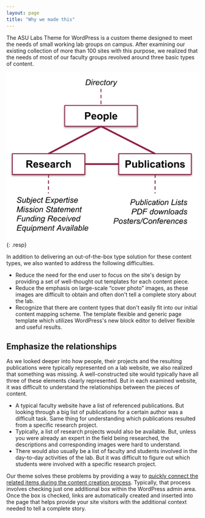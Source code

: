 ```yaml
---
layout: page
title: "Why we made this"
---
```


The ASU Labs Theme for WordPress is a custom theme designed to meet the needs of small working lab groups on campus. After examining our existing collection of more than 100 sites with this purpose, we realized that the needs of most of our faculty groups revolved around three basic types of content.

![Illustration of relationship between research projects, the people involved with the lab, and the publications stemming from the lab itself. Each main element within the illustration is represented by a box. The boxes are connected with lines to form a triangle.](../assets/img/content-relationships.jpg){: .resp}

In addition to delivering an out-of-the-box type solution for these content types, we also wanted to address the following difficulties.

- Reduce the need for the end user to focus on the site's design by providing a set of well-thought out templates for each content piece.
- Reduce the emphasis on large-scale “cover photo” images, as these images are difficult to obtain and often don't tell a complete story about the lab.
- Recognize that there are content types that don't easily fit into our initial content mapping scheme. The template flexible and generic page template which utilizes WordPress's new block editor to deliver flexible and useful results.

## Emphasize the relationships

As we looked deeper into how people, their projects and the resulting publications were typically represented on a lab website, we also realized that something was missing. A well-constructed site would typically have all three of these elements clearly represented. But in each examined website, it was difficult to understand the relationships between the pieces of content.

- A typical faculty website have a list of referenced publications. But looking through a big list of publications for a certain author was a difficult task. Same thing for understanding which publications resulted from a specific research project.
- Typically, a list of research projects would also be available. But, unless you were already an expert in the field being researched, the descriptions and corresponding images were hard to understand.
- There would also usually be a list of faculty and students involved in the day-to-day activities of the lab. But it was difficult to figure out which students were involved with a specific research project.

Our theme solves these problems by providing a way to [quickly connect the related items during the content creation process](../connections). Typically, that process involves checking just one additional box within the WordPress admin area. Once the box is checked, links are automatically created and inserted into the page that helps provide your site visitors with the additional context needed to tell a complete story.

